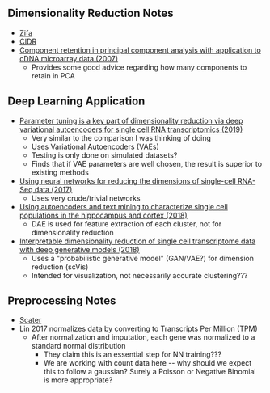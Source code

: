 Dimensionality Reduction Notes
------------------------------

- [Zifa](https://genomebiology.biomedcentral.com/articles/10.1186/s13059-015-0805-z)
- [CIDR](https://genomebiology.biomedcentral.com/articles/10.1186/s13059-017-1188-0)
- [Component retention in principal component analysis with application to cDNA microarray data (2007)](https://biologydirect.biomedcentral.com/articles/10.1186/1745-6150-2-2)
  - Provides some good advice regarding how many components to retain in PCA

## Deep Learning Application
- [Parameter tuning is a key part of dimensionality reduction via deep variational autoencoders for single cell RNA transcriptomics (2019)](https://www.worldscientific.com/doi/abs/10.1142/9789813279827_0033)
  - Very similar to the comparison I was thinking of doing
  - Uses Variational Autoencoders (VAEs)
  - Testing is only done on simulated datasets?
  - Finds that if VAE parameters are well chosen, the result is superior to existing methods
- [Using neural networks for reducing the dimensions of single-cell RNA-Seq data (2017)](https://academic.oup.com/nar/article/45/17/e156/4056711)
  - Uses very crude/trivial networks
- [Using autoencoders and text mining to characterize single cell populations in the hippocampus and cortex (2018)](https://ieeexplore.ieee.org/abstract/document/8374718)
  - DAE is used for feature extraction of each cluster, not for dimensionality reduction
- [Interpretable dimensionality reduction of single cell transcriptome data with deep generative models (2018)](https://www.nature.com/articles/s41467-018-04368-5)
  - Uses a "probabilistic generative model" (GAN/VAE?) for dimension reduction (scVis)
  - Intended for visualization, not necessarily accurate clustering???

Preprocessing Notes
-------------------
- [Scater](https://academic.oup.com/bioinformatics/article/33/8/1179/2907823)
- Lin 2017 normalizes data by converting to Transcripts Per Million (TPM)
  - After normalization and imputation, each gene was normalized to a standard normal distribution
    - They claim this is an essential step for NN training???
    - We are working with count data here -- why should we expect this to follow a gaussian?  Surely a Poisson or Negative Binomial is more appropriate?

